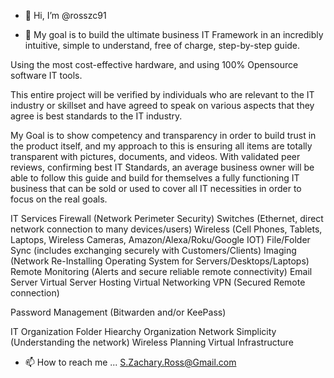 - 👋 Hi, I’m @rosszc91


- 👀 My goal is to build the ultimate business IT Framework in an incredibly intuitive, simple to understand, free of charge, step-by-step guide. 

Using the most cost-effective hardware, and using 100% Opensource software IT tools.

This entire project will be verified by individuals who are relevant to the IT industry or skillset and have agreed to speak on various aspects that they agree is best standards to the IT industry. 

My Goal is to show competency and transparency in order to build trust in the product itself, and my approach to this is ensuring all items are totally transparent with pictures, documents, and videos. With validated peer reviews, confirming best IT Standards, an average business owner will be able to follow this guide and build for themselves a fully functioning IT business that can be sold or used to cover all IT necessities in order to focus on the real goals. 




IT Services
  Firewall (Network Perimeter Security)
  Switches (Ethernet, direct network connection to many devices/users)
  Wireless (Cell Phones, Tablets, Laptops, Wireless Cameras, Amazon/Alexa/Roku/Google IOT)
  File/Folder Sync (includes exchanging securely with Customers/Clients)
  Imaging (Network Re-Installing Operating System for Servers/Desktops/Laptops)
  Remote Monitoring (Alerts and secure reliable remote connectivity)
  Email Server
  Virtual Server Hosting
  Virtual Networking
  VPN (Secured Remote connection)
  
  Password Management (Bitwarden and/or KeePass)
  

IT Organization
  Folder Hiearchy Organization
  Network Simplicity (Understanding the network)
  Wireless Planning
  Virtual Infrastructure



- 📫 How to reach me ... S.Zachary.Ross@Gmail.com

<!---
rosszc91/rosszc91 is a ✨ special ✨ repository because its `README.md` (this file) appears on your GitHub profile.
You can click the Preview link to take a look at your changes.
--->
